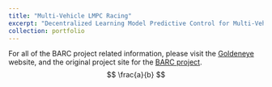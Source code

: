 ```yaml
---
title: "Multi-Vehicle LMPC Racing"
excerpt: "Decentralized Learning Model Predictive Control for Multi-Vehicle Racing <br/><img src='/images/car2.jpg'>"
collection: portfolio
---
```


For all of the BARC project related information, please visit the [Goldeneye](https://goldeneye.berkeley.edu/) website, and the original project site for the [BARC project](http://www.barc-project.com/). $$ \frac{a}{b} $$
